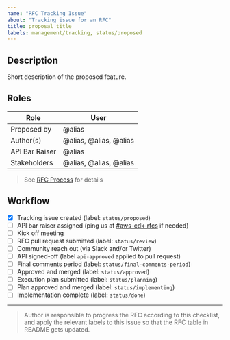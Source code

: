 ```yaml
---
name: "RFC Tracking Issue"
about: "Tracking issue for an RFC"
title: proposal title
labels: management/tracking, status/proposed
---
```


## Description

Short description of the proposed feature.

## Roles

| Role                | User
|---------------------|------------------------------
| Proposed by         | @alias
| Author(s)           | @alias, @alias, @alias
| API Bar Raiser      | @alias
| Stakeholders        | @alias, @alias, @alias

> See [RFC Process](https://github.com/aws/aws-cdk-rfcs#rfc-process) for details

## Workflow

- [x] Tracking issue created (label: `status/proposed`)
- [ ] API bar raiser assigned (ping us at
  [#aws-cdk-rfcs](https://cdk-dev.slack.com/archives/C025ZFGMUCD) if needed)
- [ ] Kick off meeting
- [ ] RFC pull request submitted (label: `status/review`)
- [ ] Community reach out (via Slack and/or Twitter)
- [ ] API signed-off (label `api-approved` applied to pull request)
- [ ] Final comments period (label: `status/final-comments-period`)
- [ ] Approved and merged (label: `status/approved`)
- [ ] Execution plan submitted (label: `status/planning`)
- [ ] Plan approved and merged (label: `status/implementing`)
- [ ] Implementation complete (label: `status/done`)

---

> Author is responsible to progress the RFC according to this checklist, and
apply the relevant labels to this issue so that the RFC table in README gets
updated.
